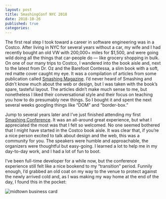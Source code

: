 ```yaml
---
layout: post
title: SmashingConf NYC 2018
date: 2018-10-26
published: true
categories:
---
```


The first real step I took toward a career in software engineering was in a Costco. After living in NYC  for several years without a car, my wife and I  had recently bought an old VW with 200,000+ miles for $1,500, and were going wild doing all the things that car-people do — like grocery shopping in bulk. On one of our many trips to Costco,  I wandered into the book aisle and, next to the latest from Dr. Oz and the Barefoot Contessa, a slim book with a soft, red matte cover caught my eye. It was a compilation of articles from some publication called [Smashing Magazine](https://www.smashingmagazine.com/). I’d never heard of Smashing and didn’t know much about the web or design, but I was taken with the book’s spare, tasteful layout. The articles didn’t make much sense to me, but nonetheless I liked their conversational style and their focus on teaching you how to do presumably new things. So I bought it and spent the next several weeks googling things like “DOM” and “border-box.”

Jump to several years later and I’ve just finished attending my first [Smashing Conference](https://smashingconf.com/). It was an all-around great experience, but  what I appreciated the most was that I felt so welcomed. No one seemed bothered that I might have started in the Costco book aisle. It was clear that, if you’re a nice person excited to talk about design and the web, this was a community for you. The speakers were humble and approachable, the organizers were thoughtful but easy-going. I learned a lot to help me in my day-to-day work, and I had a lot of fun to boot.

I’ve been full-time developer for a while now, but the conference experience still felt like a nice bookend to my “transition” period. Funnily enough, I’d grabbed an old coat on my way to the venue to protect against the newly arrived cold and, as I was making my way home at the end of the day, I found this in the pocket:

![midtown business card](https://i.imgur.com/S4tBFOl.jpg)